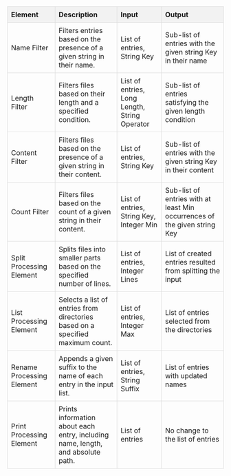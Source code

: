 <html>
<head>
  <title>Processing Elements Table</title>
  <style>
    table {
      border-collapse: collapse;
      width: 100%;
    }
    th, td {
      border: 1px solid #dddddd;
      text-align: left;
      padding: 8px;
    }
    th {
      background-color: #f2f2f2;
    }
  </style>
</head>
<body>

<table>
  <tr>
    <th>Element</th>
    <th>Description</th>
    <th>Input</th>
    <th>Output</th>
  </tr>
  <tr>
    <td>Name Filter</td>
    <td>Filters entries based on the presence of a given string in their name.</td>
    <td>List of entries, String Key</td>
    <td>Sub-list of entries with the given string Key in their name</td>
  </tr>
  <tr>
    <td>Length Filter</td>
    <td>Filters files based on their length and a specified condition.</td>
    <td>List of entries, Long Length, String Operator</td>
    <td>Sub-list of entries satisfying the given length condition</td>
  </tr>
  <tr>
    <td>Content Filter</td>
    <td>Filters files based on the presence of a given string in their content.</td>
    <td>List of entries, String Key</td>
    <td>Sub-list of entries with the given string Key in their content</td>
  </tr>
  <tr>
    <td>Count Filter</td>
    <td>Filters files based on the count of a given string in their content.</td>
    <td>List of entries, String Key, Integer Min</td>
    <td>Sub-list of entries with at least Min occurrences of the given string Key</td>
  </tr>
  <tr>
    <td>Split Processing Element</td>
    <td>Splits files into smaller parts based on the specified number of lines.</td>
    <td>List of entries, Integer Lines</td>
    <td>List of created entries resulted from splitting the input</td>
  </tr>
  <tr>
    <td>List Processing Element</td>
    <td>Selects a list of entries from directories based on a specified maximum count.</td>
    <td>List of entries, Integer Max</td>
    <td>List of entries selected from the directories</td>
  </tr>
  <tr>
    <td>Rename Processing Element</td>
    <td>Appends a given suffix to the name of each entry in the input list.</td>
    <td>List of entries, String Suffix</td>
    <td>List of entries with updated names</td>
  </tr>
  <tr>
    <td>Print Processing Element</td>
    <td>Prints information about each entry, including name, length, and absolute path.</td>
    <td>List of entries</td>
    <td>No change to the list of entries</td>
  </tr>
</table>

</body>
</html>

